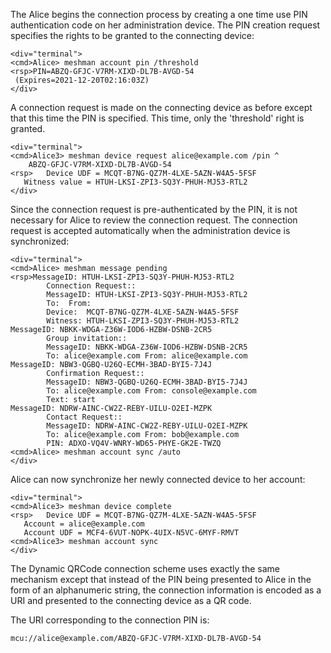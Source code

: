 
The Alice begins the connection process by creating a one time use PIN authentication code 
on her administration device. The PIN creation request specifies the rights to be granted
to the connecting device:


~~~~
<div="terminal">
<cmd>Alice> meshman account pin /threshold
<rsp>PIN=ABZQ-GFJC-V7RM-XIXD-DL7B-AVGD-54
 (Expires=2021-12-20T02:16:03Z)
</div>
~~~~

A connection request is made on the connecting device as before except that this time 
the PIN is specified. This time, only the 'threshold' right is granted.


~~~~
<div="terminal">
<cmd>Alice3> meshman device request alice@example.com /pin ^
    ABZQ-GFJC-V7RM-XIXD-DL7B-AVGD-54
<rsp>   Device UDF = MCQT-B7NG-QZ7M-4LXE-5AZN-W4A5-5FSF
   Witness value = HTUH-LKSI-ZPI3-SQ3Y-PHUH-MJ53-RTL2
</div>
~~~~

Since the connection request is pre-authenticated by the PIN, it is not necessary for 
Alice to review the connection request. The connection request is accepted 
automatically when the administration device is synchronized:


~~~~
<div="terminal">
<cmd>Alice> meshman message pending
<rsp>MessageID: HTUH-LKSI-ZPI3-SQ3Y-PHUH-MJ53-RTL2
        Connection Request::
        MessageID: HTUH-LKSI-ZPI3-SQ3Y-PHUH-MJ53-RTL2
        To:  From: 
        Device:  MCQT-B7NG-QZ7M-4LXE-5AZN-W4A5-5FSF
        Witness: HTUH-LKSI-ZPI3-SQ3Y-PHUH-MJ53-RTL2
MessageID: NBKK-WDGA-Z36W-IOD6-HZBW-DSNB-2CR5
        Group invitation::
        MessageID: NBKK-WDGA-Z36W-IOD6-HZBW-DSNB-2CR5
        To: alice@example.com From: alice@example.com
MessageID: NBW3-QGBQ-U26Q-ECMH-3BAD-BYI5-7J4J
        Confirmation Request::
        MessageID: NBW3-QGBQ-U26Q-ECMH-3BAD-BYI5-7J4J
        To: alice@example.com From: console@example.com
        Text: start
MessageID: NDRW-AINC-CW2Z-REBY-UILU-O2EI-MZPK
        Contact Request::
        MessageID: NDRW-AINC-CW2Z-REBY-UILU-O2EI-MZPK
        To: alice@example.com From: bob@example.com
        PIN: ADXO-VQ4V-WNRY-WD65-PHYE-GK2E-TWZQ
<cmd>Alice> meshman account sync /auto
</div>
~~~~

Alice can now synchronize her newly connected device to her account:


~~~~
<div="terminal">
<cmd>Alice3> meshman device complete
<rsp>   Device UDF = MCQT-B7NG-QZ7M-4LXE-5AZN-W4A5-5FSF
   Account = alice@example.com
   Account UDF = MCF4-6VUT-NOPK-4UIX-N5VC-6MYF-RMVT
<cmd>Alice3> meshman account sync
</div>
~~~~

The Dynamic QRCode connection scheme uses exactly the same mechanism except that instead 
of the PIN being presented to Alice in the form of an alphanumeric string, the connection
information is encoded as a URI and presented to the connecting device as a QR code.

The URI corresponding to the connection PIN is:

~~~~
mcu://alice@example.com/ABZQ-GFJC-V7RM-XIXD-DL7B-AVGD-54
~~~~


